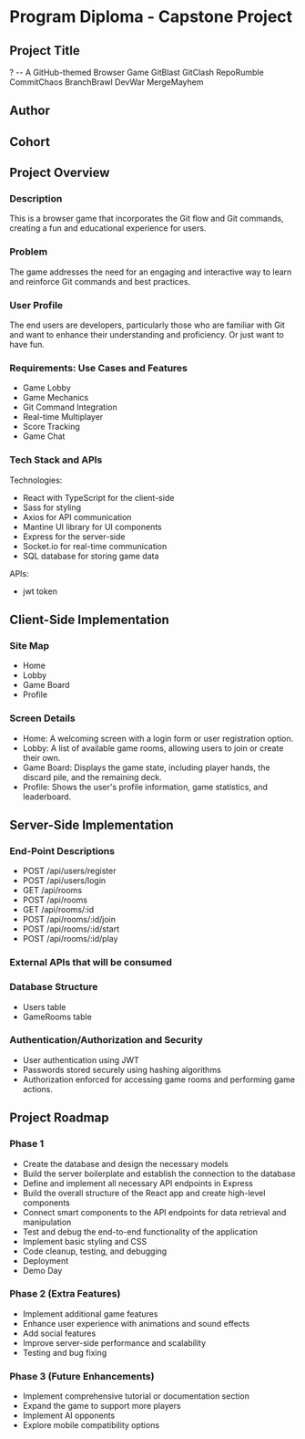 # Program Diploma - Capstone Project

## Project Title

? -- A GitHub-themed Browser Game
GitBlast
GitClash
RepoRumble
CommitChaos
BranchBrawl
DevWar
MergeMayhem

## Author

## Cohort

## Project Overview

### Description

This is a browser game that incorporates the Git flow and Git commands, creating a fun and educational experience for users.

### Problem

The game addresses the need for an engaging and interactive way to learn and reinforce Git commands and best practices.

### User Profile

The end users are developers, particularly those who are familiar with Git and want to enhance their understanding and proficiency. Or just want to have fun.

### Requirements: Use Cases and Features

- Game Lobby
- Game Mechanics
- Git Command Integration
- Real-time Multiplayer
- Score Tracking
- Game Chat

### Tech Stack and APIs

Technologies:

- React with TypeScript for the client-side
- Sass for styling
- Axios for API communication
- Mantine UI library for UI components
- Express for the server-side
- Socket.io for real-time communication
- SQL database for storing game data

APIs:

- jwt token

## Client-Side Implementation

### Site Map

- Home
- Lobby
- Game Board
- Profile

### Screen Details

- Home: A welcoming screen with a login form or user registration option.
- Lobby: A list of available game rooms, allowing users to join or create their own.
- Game Board: Displays the game state, including player hands, the discard pile, and the remaining deck.
- Profile: Shows the user's profile information, game statistics, and leaderboard.

## Server-Side Implementation

### End-Point Descriptions

- POST /api/users/register
- POST /api/users/login
- GET /api/rooms
- POST /api/rooms
- GET /api/rooms/:id
- POST /api/rooms/:id/join
- POST /api/rooms/:id/start
- POST /api/rooms/:id/play

### External APIs that will be consumed

### Database Structure

- Users table
- GameRooms table

### Authentication/Authorization and Security

- User authentication using JWT
- Passwords stored securely using hashing algorithms
- Authorization enforced for accessing game rooms and performing game actions.

## Project Roadmap

### Phase 1

- Create the database and design the necessary models
- Build the server boilerplate and establish the connection to the database
- Define and implement all necessary API endpoints in Express
- Build the overall structure of the React app and create high-level components
- Connect smart components to the API endpoints for data retrieval and manipulation
- Test and debug the end-to-end functionality of the application
- Implement basic styling and CSS
- Code cleanup, testing, and debugging
- Deployment
- Demo Day

### Phase 2 (Extra Features)

- Implement additional game features
- Enhance user experience with animations and sound effects
- Add social features
- Improve server-side performance and scalability
- Testing and bug fixing

### Phase 3 (Future Enhancements)

- Implement comprehensive tutorial or documentation section
- Expand the game to support more players
- Implement AI opponents
- Explore mobile compatibility options
